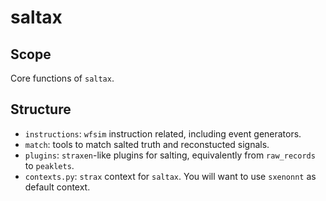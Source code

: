 # saltax
## Scope
Core functions of `saltax`.
## Structure
- `instructions`: `wfsim` instruction related, including event generators.
- `match`: tools to match salted truth and reconstucted signals.
- `plugins`: `straxen`-like plugins for salting, equivalently from `raw_records` to `peaklets`.
- `contexts.py`: `strax` context for `saltax`. You will want to use `sxenonnt` as default context. 

